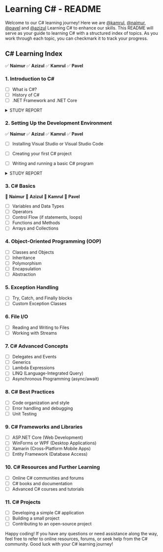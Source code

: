# Learning C# - README

Welcome to our C# learning journey! Here we are [@kamrul](https://github.com/Kamrul-Hasan-2/), [@naimur](https://github.com/naimurhasan/), [@pavel](https://github.com/pavelaha019)
 and [@azizul](https://github.com/azizulever/) Learning C# to enhance our skills. This README will serve as your guide to learning C# with a structured index of topics. As you work through each topic, you can checkmark it to track your progress.

## C# Learning Index
✅️ **Naimur** ✅ **Azizul** ✅ **Kamrul** ✅ **Pavel**
### 1. **Introduction to C#**
   - [ ] What is C#?
   - [ ] History of C#
   - [ ] .NET Framework and .NET Core

<details>

<summary>STUDY REPORT</summary>

##### Naimur
```
   C# is a programming language that runs on .NET framework.
   It was designed by Anders Hejlsberg from Microsoft in 2000.
   .NET framework was closed source, .NET Core is Open source.
```

##### Azizul
```
   - A programming language compatible with OOP and .NET framework.
   - Designed by Anders Hejlsberg from Microsoft in 2000.
   - .NET Framework is Windows-only; .NET Core is cross-platform.
```

##### Kamrul
```
    It is an object-oriented programming language created
    by Microsoft that runs on the .NET Framework.
    Designed by Anders Hejlsberg from Microsoft in 2000 and
    was later approved as an international standard by Ecma
    (ECMA-334) in 2002. 
```

##### Pavel
```
It is an object-oriented programming language created by Microsoft that runs on the .NET Framework.
C# has roots from the C family, and the language is close to other popular languages like C++ and Java.
The first version was released in year 2002. The latest version, C# 11, was released in November 2022.
NET is a free, cross-platform, open source developer platform for building many different types of applications.

```

</details>


### 2. **Setting Up the Development Environment**
✅️ **Naimur** ✅️ **Azizul** ✅️ **Kamrul** ✅️ **Pavel**
   - [ ] Installing Visual Studio or Visual Studio Code
   - [ ] Creating your first C# project
   - [ ] Writing and running a basic C# program


<details>

<summary>STUDY REPORT</summary>

##### Naimur
```
   brew install --cask dotnet-sdk
```

##### Azizul
```
   - Visual Studio Code Installed.
   - Created my first C# project
   - Written and ran a basic C# program 👇
     Console.WriteLine("Hello from visul stdio code!");

```

##### Kamrul
```
  Dotnet Core SDK Download Link  -  https://bit.ly/dotnetcoresdk_techdecode

  -----first c# project----

   class HelloCSharp
   {
       static void Main(string[] args)
       {
           System.Console.WriteLine("Hello C#!");
       }
   }
```
### Pavel 
```
C# Environment Done

First code of C#
 class HelloCSharp
   {
       static void Main(string[] args)
       {
           System.Console.WriteLine("Welcome to C#");
       }
   }
```
</details>

### 3. **C# Basics**
🔵 **Naimur** 🔵 **Azizul** 🔵 **Kamrul** 🔵 **Pavel**

   - [ ] Variables and Data Types
   - [ ] Operators
   - [ ] Control Flow (if statements, loops)
   - [ ] Functions and Methods
   - [ ] Arrays and Collections

</details>


### 4. **Object-Oriented Programming (OOP)**
   - [ ] Classes and Objects
   - [ ] Inheritance
   - [ ] Polymorphism
   - [ ] Encapsulation
   - [ ] Abstraction

### 5. **Exception Handling**
   - [ ] Try, Catch, and Finally blocks
   - [ ] Custom Exception Classes

### 6. **File I/O**
   - [ ] Reading and Writing to Files
   - [ ] Working with Streams

### 7. **C# Advanced Concepts**
   - [ ] Delegates and Events
   - [ ] Generics
   - [ ] Lambda Expressions
   - [ ] LINQ (Language-Integrated Query)
   - [ ] Asynchronous Programming (async/await)

### 8. **C# Best Practices**
   - [ ] Code organization and style
   - [ ] Error handling and debugging
   - [ ] Unit Testing

### 9. **C# Frameworks and Libraries**
   - [ ] ASP.NET Core (Web Development)
   - [ ] WinForms or WPF (Desktop Applications)
   - [ ] Xamarin (Cross-Platform Mobile Apps)
   - [ ] Entity Framework (Database Access)

### 10. **C# Resources and Further Learning**
   - [ ] Online C# communities and forums
   - [ ] C# books and documentation
   - [ ] Advanced C# courses and tutorials

### 11. **C# Projects**
   - [ ] Developing a simple C# application
   - [ ] Building a small project
   - [ ] Contributing to an open-source project

Happy coding! If you have any questions or need assistance along the way, feel free to refer to online resources, forums, or seek help from the C# community. Good luck with your C# learning journey!
